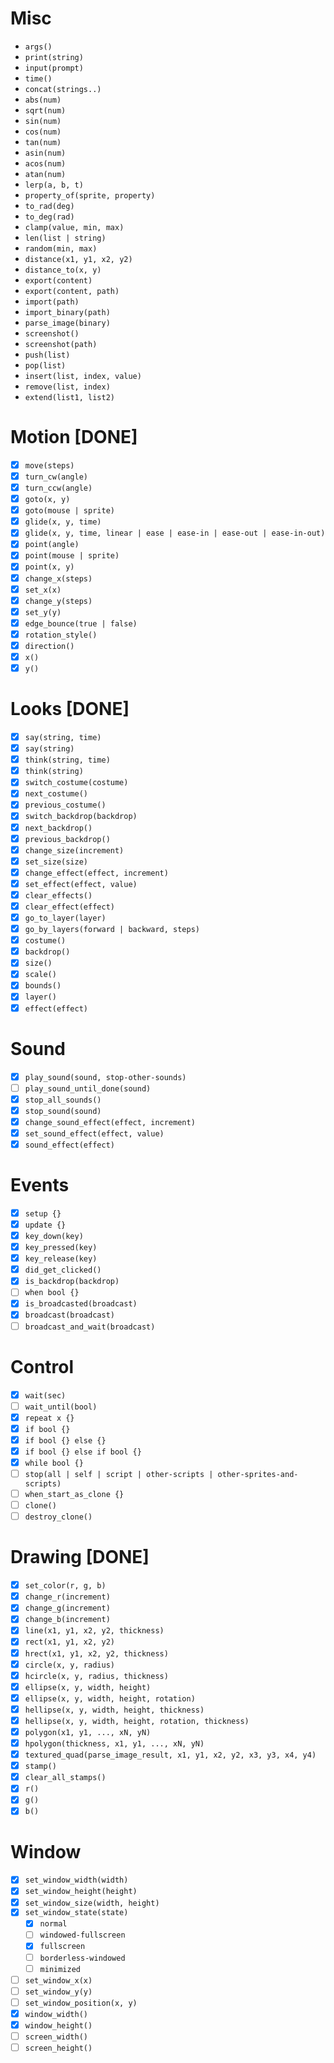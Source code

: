# Misc

- `args()`
- `print(string)`
- `input(prompt)`
- `time()`
- `concat(strings..)`
- `abs(num)`
- `sqrt(num)`
- `sin(num)`
- `cos(num)`
- `tan(num)`
- `asin(num)`
- `acos(num)`
- `atan(num)`
- `lerp(a, b, t)`
- `property_of(sprite, property)`
- `to_rad(deg)`
- `to_deg(rad)`
- `clamp(value, min, max)`
- `len(list | string)`
- `random(min, max)`
- `distance(x1, y1, x2, y2)`
- `distance_to(x, y)`
- `export(content)`
- `export(content, path)`
- `import(path)`
- `import_binary(path)`
- `parse_image(binary)`
- `screenshot()`
- `screenshot(path)`
- `push(list)`
- `pop(list)`
- `insert(list, index, value)`
- `remove(list, index)`
- `extend(list1, list2)`

# Motion [DONE]

- [x] `move(steps)`
- [x] `turn_cw(angle)`
- [x] `turn_ccw(angle)`
- [x] `goto(x, y)`
- [x] `goto(mouse | sprite)`
- [x] `glide(x, y, time)`
- [x] `glide(x, y, time, linear | ease | ease-in | ease-out | ease-in-out)`
- [x] `point(angle)`
- [x] `point(mouse | sprite)`
- [x] `point(x, y)`
- [x] `change_x(steps)`
- [x] `set_x(x)`
- [x] `change_y(steps)`
- [x] `set_y(y)`
- [x] `edge_bounce(true | false)`
- [x] `rotation_style()`
- [x] `direction()`
- [x] `x()`
- [x] `y()`

# Looks [DONE]

- [x] `say(string, time)`
- [x] `say(string)`
- [x] `think(string, time)`
- [x] `think(string)`
- [x] `switch_costume(costume)`
- [x] `next_costume()`
- [x] `previous_costume()`
- [x] `switch_backdrop(backdrop)`
- [x] `next_backdrop()`
- [x] `previous_backdrop()`
- [x] `change_size(increment)`
- [x] `set_size(size)`
- [x] `change_effect(effect, increment)`
- [x] `set_effect(effect, value)`
- [x] `clear_effects()`
- [x] `clear_effect(effect)`
- [x] `go_to_layer(layer)`
- [x] `go_by_layers(forward | backward, steps)`
- [x] `costume()`
- [x] `backdrop()`
- [x] `size()`
- [x] `scale()`
- [x] `bounds()`
- [x] `layer()`
- [x] `effect(effect)`

# Sound

- [x] `play_sound(sound, stop-other-sounds)`
- [ ] `play_sound_until_done(sound)`
- [x] `stop_all_sounds()`
- [x] `stop_sound(sound)`
- [x] `change_sound_effect(effect, increment)`
- [x] `set_sound_effect(effect, value)`
- [x] `sound_effect(effect)`

# Events

- [x] `setup {}`
- [x] `update {}`
- [x] `key_down(key)`
- [x] `key_pressed(key)`
- [x] `key_release(key)`
- [x] `did_get_clicked()`
- [x] `is_backdrop(backdrop)`
- [ ] `when bool {}`
- [x] `is_broadcasted(broadcast)`
- [x] `broadcast(broadcast)`
- [ ] `broadcast_and_wait(broadcast)`

# Control

- [x] `wait(sec)`
- [ ] `wait_until(bool)`
- [x] `repeat x {}`
- [x] `if bool {}`
- [x] `if bool {} else {}`
- [x] `if bool {} else if bool {}`
- [x] `while bool {}`
- [ ] `stop(all | self | script | other-scripts | other-sprites-and-scripts)`
- [ ] `when_start_as_clone {}`
- [ ] `clone()`
- [ ] `destroy_clone()`

# Drawing [DONE]

- [x] `set_color(r, g, b)`
- [x] `change_r(increment)`
- [x] `change_g(increment)`
- [x] `change_b(increment)`
- [x] `line(x1, y1, x2, y2, thickness)`
- [x] `rect(x1, y1, x2, y2)`
- [x] `hrect(x1, y1, x2, y2, thickness)`
- [x] `circle(x, y, radius)`
- [x] `hcircle(x, y, radius, thickness)`
- [x] `ellipse(x, y, width, height)`
- [x] `ellipse(x, y, width, height, rotation)`
- [x] `hellipse(x, y, width, height, thickness)`
- [x] `hellipse(x, y, width, height, rotation, thickness)`
- [x] `polygon(x1, y1, ..., xN, yN)`
- [x] `hpolygon(thickness, x1, y1, ..., xN, yN)`
- [x] `textured_quad(parse_image_result, x1, y1, x2, y2, x3, y3, x4, y4)`
- [x] `stamp()`
- [x] `clear_all_stamps()`
- [x] `r()`
- [x] `g()`
- [x] `b()`

# Window

- [x] `set_window_width(width)`
- [x] `set_window_height(height)`
- [x] `set_window_size(width, height)`
- [x] `set_window_state(state)`
    - [x] `normal`
    - [ ] `windowed-fullscreen`
    - [x] `fullscreen`
    - [ ] `borderless-windowed`
    - [ ] `minimized`
- [ ] `set_window_x(x)`
- [ ] `set_window_y(y)`
- [ ] `set_window_position(x, y)`
- [x] `window_width()`
- [x] `window_height()`
- [ ] `screen_width()`
- [ ] `screen_height()`
